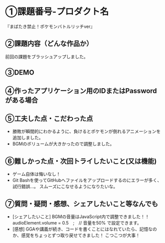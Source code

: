 # ①課題番号-プロダクト名

『まばたき禁止！ポケモンバトルリッチver』

## ②課題内容（どんな作品か）

前回の課題をブラッシュアップしました。

## ③DEMO


## ④作ったアプリケーション用のIDまたはPasswordがある場合


## ⑤工夫した点・こだわった点

- 勝敗が瞬間的にわかるように、負けるとポケモンが倒れるアニメーションを追加しました。
- BGMのボリュームが大きかったので調整しました。

## ⑥難しかった点・次回トライしたいこと(又は機能)
- ゲーム自体は悔いなし！
- Git Bashを使ってGitHubへファイルをアップロードするのにエラーが多く、試行錯誤…。
スムーズにこなせるようになりたいな。


## ⑦質問・疑問・感想、シェアしたいこと等なんでも

- [シェアしたいこと]
BGMの音量はJavaScript内で調整できました！！
audioElement.volume = 0.5　;　// 音量を50%
で設定できます。
- [感想]
GGAや講義が続き、コードを書くことにはなれていたら、記憶なのか、感覚をちょっとずつ取り戻せてきました！
こつこつが大事！